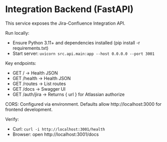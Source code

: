 # Integration Backend (FastAPI)

This service exposes the Jira-Confluence Integration API.

Run locally:
- Ensure Python 3.11+ and dependencies installed (pip install -r requirements.txt)
- Start server: `uvicorn src.api.main:app --host 0.0.0.0 --port 3001`

Key endpoints:
- GET /            -> Health JSON
- GET /health      -> Health JSON
- GET /routes      -> List routes
- GET /docs        -> Swagger UI
- GET /auth/jira   -> Returns { url } for Atlassian authorize

CORS:
Configured via environment. Defaults allow http://localhost:3000 for frontend development.

Verify:
- Curl: `curl -i http://localhost:3001/health`
- Browser: open http://localhost:3001/docs
